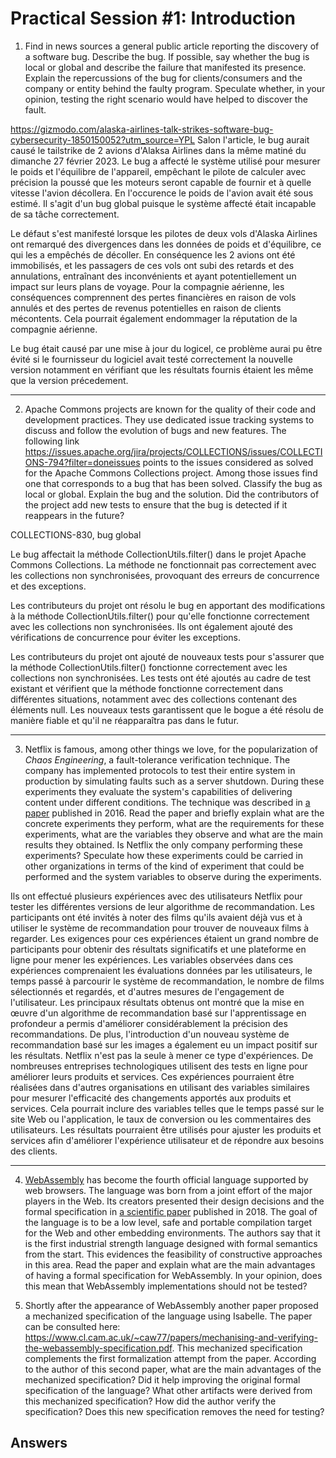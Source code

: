 # Practical Session #1: Introduction

1. Find in news sources a general public article reporting the discovery of a software bug. Describe the bug. If possible, say whether the bug is local or global and describe the failure that manifested its presence. Explain the repercussions of the bug for clients/consumers and the company or entity behind the faulty program. Speculate whether, in your opinion, testing the right scenario would have helped to discover the fault.

https://gizmodo.com/alaska-airlines-talk-strikes-software-bug-cybersecurity-1850150052?utm_source=YPL
Salon l'article, le bug aurait causé le tailstrike de 2 avions d'Alaksa Airlines dans la même matiné du dimanche 27 février 2023.
Le bug a affecté le système utilisé pour mesurer le poids et l'équilibre de l'appareil, empêchant le pilote de calculer avec précision la poussé que les moteurs seront capable de fournir et à quelle vitesse l'avion décollera. En l'occurence le poids de l'avion avait été sous estimé. Il s'agit d'un bug global puisque le système affecté était incapable de sa tâche correctement. 

Le défaut s'est manifesté lorsque les pilotes de deux vols d'Alaska Airlines ont remarqué des divergences dans les données de poids et d'équilibre, ce qui les a empêchés de décoller. En conséquence les 2 avions ont été immobilisés, et les passagers de ces vols ont subi des retards et des annulations, entraînant des inconvénients et ayant potentiellement un impact sur leurs plans de voyage. Pour la compagnie aérienne, les conséquences comprennent des pertes financières en raison de vols annulés et des pertes de revenus potentielles en raison de clients mécontents. Cela pourrait également endommager la réputation de la compagnie aérienne.

Le bug était causé par une mise à jour du logicel, ce problème aurai pu être évité si le fournisseur du logiciel avait testé correctement la nouvelle version notamment en vérifiant que les résultats fournis étaient les même que la version précedement.

---

2. Apache Commons projects are known for the quality of their code and development practices. They use dedicated issue tracking systems to discuss and follow the evolution of bugs and new features. The following link https://issues.apache.org/jira/projects/COLLECTIONS/issues/COLLECTIONS-794?filter=doneissues points to the issues considered as solved for the Apache Commons Collections project. Among those issues find one that corresponds to a bug that has been solved. Classify the bug as local or global. Explain the bug and the solution. Did the contributors of the project add new tests to ensure that the bug is detected if it reappears in the future?

COLLECTIONS-830, bug global

Le bug affectait la méthode CollectionUtils.filter() dans le projet Apache Commons Collections. La méthode ne fonctionnait pas correctement avec les collections non synchronisées, provoquant des erreurs de concurrence et des exceptions.

Les contributeurs du projet ont résolu le bug en apportant des modifications à la méthode CollectionUtils.filter() pour qu'elle fonctionne correctement avec les collections non synchronisées. Ils ont également ajouté des vérifications de concurrence pour éviter les exceptions.

Les contributeurs du projet ont ajouté de nouveaux tests pour s'assurer que la méthode CollectionUtils.filter() fonctionne correctement avec les collections non synchronisées. Les tests ont été ajoutés au cadre de test existant et vérifient que la méthode fonctionne correctement dans différentes situations, notamment avec des collections contenant des éléments null. Les nouveaux tests garantissent que le bogue a été résolu de manière fiable et qu'il ne réapparaîtra pas dans le futur.

---

3. Netflix is famous, among other things we love, for the popularization of *Chaos Engineering*, a fault-tolerance verification technique. The company has implemented protocols to test their entire system in production by simulating faults such as a server shutdown. During these experiments they evaluate the system's capabilities of delivering content under different conditions. The technique was described in [a paper](https://arxiv.org/ftp/arxiv/papers/1702/1702.05843.pdf) published in 2016. Read the paper and briefly explain what are the concrete experiments they perform, what are the requirements for these experiments, what are the variables they observe and what are the main results they obtained. Is Netflix the only company performing these experiments? Speculate how these experiments could be carried in other organizations in terms of the kind of experiment that could be performed and the system variables to observe during the experiments.


Ils ont effectué plusieurs expériences avec des utilisateurs Netflix pour tester les différentes versions de leur algorithme de recommandation. Les participants ont été invités à noter des films qu'ils avaient déjà vus et à utiliser le système de recommandation pour trouver de nouveaux films à regarder.
Les exigences pour ces expériences étaient un grand nombre de participants pour obtenir des résultats significatifs et une plateforme en ligne pour mener les expériences. Les variables observées dans ces expériences comprenaient les évaluations données par les utilisateurs, le temps passé à parcourir le système de recommandation, le nombre de films sélectionnés et regardés, et d'autres mesures de l'engagement de l'utilisateur.
Les principaux résultats obtenus ont montré que la mise en œuvre d'un algorithme de recommandation basé sur l'apprentissage en profondeur a permis d'améliorer considérablement la précision des recommandations. De plus, l'introduction d'un nouveau système de recommandation basé sur les images a également eu un impact positif sur les résultats.
Netflix n'est pas la seule à mener ce type d'expériences. De nombreuses entreprises technologiques utilisent des tests en ligne pour améliorer leurs produits et services. Ces expériences pourraient être réalisées dans d'autres organisations en utilisant des variables similaires pour mesurer l'efficacité des changements apportés aux produits et services. Cela pourrait inclure des variables telles que le temps passé sur le site Web ou l'application, le taux de conversion ou les commentaires des utilisateurs. Les résultats pourraient être utilisés pour ajuster les produits et services afin d'améliorer l'expérience utilisateur et de répondre aux besoins des clients.

---

4. [WebAssembly](https://webassembly.org/) has become the fourth official language supported by web browsers. The language was born from a joint effort of the major players in the Web. Its creators presented their design decisions and the formal specification in [a scientific paper](https://people.mpi-sws.org/~rossberg/papers/Haas,%20Rossberg,%20Schuff,%20Titzer,%20Gohman,%20Wagner,%20Zakai,%20Bastien,%20Holman%20-%20Bringing%20the%20Web%20up%20to%20Speed%20with%20WebAssembly.pdf) published in 2018. The goal of the language is to be a low level, safe and portable compilation target for the Web and other embedding environments. The authors say that it is the first industrial strength language designed with formal semantics from the start. This evidences the feasibility of constructive approaches in this area. Read the paper and explain what are the main advantages of having a formal specification for WebAssembly. In your opinion, does this mean that WebAssembly implementations should not be tested? 

5.  Shortly after the appearance of WebAssembly another paper proposed a mechanized specification of the language using Isabelle. The paper can be consulted here: https://www.cl.cam.ac.uk/~caw77/papers/mechanising-and-verifying-the-webassembly-specification.pdf. This mechanized specification complements the first formalization attempt from the paper. According to the author of this second paper, what are the main advantages of the mechanized specification? Did it help improving the original formal specification of the language? What other artifacts were derived from this mechanized specification? How did the author verify the specification? Does this new specification removes the need for testing?

## Answers
